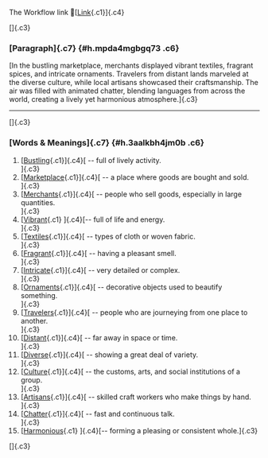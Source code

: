 The Workflow link
👏[[Link](https://www.google.com/url?q=http://www.google.com&sa=D&source=editors&ust=1758652118202609&usg=AOvVaw3BqKrKCiI0KbQuRDhl121n){.c1}]{.c4}

[]{.c3}

### [Paragraph]{.c7} {#h.mpda4mgbgq73 .c6}

[In the bustling marketplace, merchants displayed vibrant textiles,
fragrant spices, and intricate ornaments. Travelers from distant lands
marveled at the diverse culture, while local artisans showcased their
craftsmanship. The air was filled with animated chatter, blending
languages from across the world, creating a lively yet harmonious
atmosphere.]{.c3}

------------------------------------------------------------------------

[]{.c3}

### [Words & Meanings]{.c7} {#h.3aalkbh4jm0b .c6}

1.  [[Bustling](https://www.google.com/url?q=http://www.google.com&sa=D&source=editors&ust=1758652118203739&usg=AOvVaw3OnNr1ACYNqYA2C9Cv_D8s){.c1}]{.c4}[ --
    full of lively activity.\
    ]{.c3}
2.  [[Marketplace](https://www.google.com/url?q=http://www.google.com&sa=D&source=editors&ust=1758652118203910&usg=AOvVaw3CJUhlEqrhoK9E-CyX_8Sx){.c1}]{.c4}[ --
    a place where goods are bought and sold.\
    ]{.c3}
3.  [[Merchants](https://www.google.com/url?q=http://www.google.com&sa=D&source=editors&ust=1758652118204060&usg=AOvVaw1xEppIMb-wWKtGzlolSjsr){.c1}]{.c4}[ --
    people who sell goods, especially in large quantities.\
    ]{.c3}
4.  [[Vibrant](https://www.google.com/url?q=http://www.google.com&sa=D&source=editors&ust=1758652118204222&usg=AOvVaw13QOcT7YLFqpqeadVe-DxH){.c1}
    ]{.c4}[-- full of life and energy.\
    ]{.c3}
5.  [[Textiles](https://www.google.com/url?q=http://www.google.com&sa=D&source=editors&ust=1758652118204427&usg=AOvVaw28cnwvIlzgBvkc842z0mx_){.c1}]{.c4}[ --
    types of cloth or woven fabric.\
    ]{.c3}
6.  [[Fragrant](https://www.google.com/url?q=http://www.google.com&sa=D&source=editors&ust=1758652118204595&usg=AOvVaw0VrlTky9lCcUrbu6m9XQ6j){.c1}]{.c4}[ --
    having a pleasant smell.\
    ]{.c3}
7.  [[Intricate](https://www.google.com/url?q=http://www.google.com&sa=D&source=editors&ust=1758652118204801&usg=AOvVaw1glnprBuhIqtWN0bLU-8VK){.c1}]{.c4}[ --
    very detailed or complex.\
    ]{.c3}
8.  [[Ornaments](https://www.google.com/url?q=http://www.google.com&sa=D&source=editors&ust=1758652118204954&usg=AOvVaw3DsyOHtNA12GwU-iIOfzGC){.c1}]{.c4}[ --
    decorative objects used to beautify something.\
    ]{.c3}
9.  [[Travelers](https://www.google.com/url?q=http://www.google.com&sa=D&source=editors&ust=1758652118205177&usg=AOvVaw3Gr_AfVswcunMh1dhfHvPN){.c1}]{.c4}[ --
    people who are journeying from one place to another.\
    ]{.c3}
10. [[Distant](https://www.google.com/url?q=http://www.google.com&sa=D&source=editors&ust=1758652118205469&usg=AOvVaw3JtdqDPvkCUzJBHaH98JJt){.c1}]{.c4}[ --
    far away in space or time.\
    ]{.c3}
11. [[Diverse](https://www.google.com/url?q=http://www.google.com&sa=D&source=editors&ust=1758652118205639&usg=AOvVaw1n2a_aTW6Nm3RPe53fxzQf){.c1}]{.c4}[ --
    showing a great deal of variety.\
    ]{.c3}
12. [[Culture](https://www.google.com/url?q=http://www.google.com&sa=D&source=editors&ust=1758652118205801&usg=AOvVaw1nKvsn-vYmJwEL_FigROm_){.c1}]{.c4}[ --
    the customs, arts, and social institutions of a group.\
    ]{.c3}
13. [[Artisans](https://www.google.com/url?q=http://www.google.com&sa=D&source=editors&ust=1758652118205954&usg=AOvVaw1uraXQhggRXGbsGtoDm3JD){.c1}]{.c4}[ --
    skilled craft workers who make things by hand.\
    ]{.c3}
14. [[Chatter](https://www.google.com/url?q=http://www.google.com&sa=D&source=editors&ust=1758652118206091&usg=AOvVaw3fqFEWcpXQ6Y5ZykQVK-Nx){.c1}]{.c4}[ --
    fast and continuous talk.\
    ]{.c3}
15. [[Harmonious](https://www.google.com/url?q=http://www.google.com&sa=D&source=editors&ust=1758652118206280&usg=AOvVaw3MX2RMNyw0hpsO_X_XT7eq){.c1}
    ]{.c4}[-- forming a pleasing or consistent whole.]{.c3}

[]{.c3}
